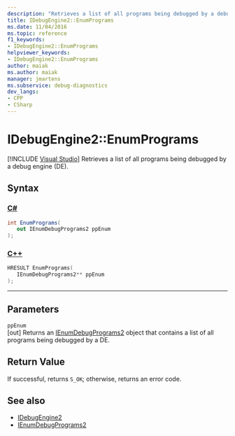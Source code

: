 ```yaml
---
description: "Retrieves a list of all programs being debugged by a debug engine (DE)."
title: IDebugEngine2::EnumPrograms
ms.date: 11/04/2016
ms.topic: reference
f1_keywords:
- IDebugEngine2::EnumPrograms
helpviewer_keywords:
- IDebugEngine2::EnumPrograms
author: maiak
ms.author: maiak
manager: jmartens
ms.subservice: debug-diagnostics
dev_langs:
- CPP
- CSharp
---
```

# IDebugEngine2::EnumPrograms

 [!INCLUDE [Visual Studio](~/includes/applies-to-version/vs-windows-only.md)]
Retrieves a list of all programs being debugged by a debug engine (DE).

## Syntax

### [C#](#tab/csharp)
```csharp
int EnumPrograms( 
   out IEnumDebugPrograms2 ppEnum
);
```
### [C++](#tab/cpp)
```cpp
HRESULT EnumPrograms( 
   IEnumDebugPrograms2** ppEnum
);
```
---

## Parameters
`ppEnum`\
[out] Returns an [IEnumDebugPrograms2](../../../extensibility/debugger/reference/ienumdebugprograms2.md) object that contains a list of all programs being debugged by a DE.

## Return Value
 If successful, returns `S_OK`; otherwise, returns an error code.

## See also
- [IDebugEngine2](../../../extensibility/debugger/reference/idebugengine2.md)
- [IEnumDebugPrograms2](../../../extensibility/debugger/reference/ienumdebugprograms2.md)
